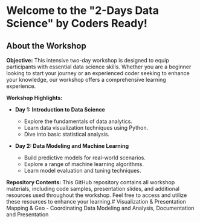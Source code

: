 # Welcome to the "2-Days Data Science" by Coders Ready!

## About the Workshop

**Objective:** 
This intensive two-day workshop is designed to equip participants with essential data science skills. Whether you are a beginner looking to start your journey or an experienced coder seeking to enhance your knowledge, our workshop offers a comprehensive learning experience.

**Workshop Highlights:**
- **Day 1: Introduction to Data Science**
  - Explore the fundamentals of data analytics.
  - Learn data visualization techniques using Python.
  - Dive into basic statistical analysis.

- **Day 2: Data Modeling and Machine Learning**
  - Build predictive models for real-world scenarios.
  - Explore a range of machine learning algorithms.
  - Learn model evaluation and tuning techniques.





**Repository Contents:**
This GitHub repository contains all workshop materials, including code samples, presentation slides, and additional resources used throughout the workshop. Feel free to access and utilize these resources to enhance your learning.# Visualization & Presentation
Mapping &amp; Geo - Coordinating Data Modeling and Analysis, Documentation and Presentation 
